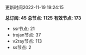 更新时间2022-11-19 19:24:15

**总订阅: 45**
**总节点: 1125**
**有效节点: 173**
- ssr节点: 21
- trojan节点: 37
- v2ray节点: 113
- ss节点: 2
